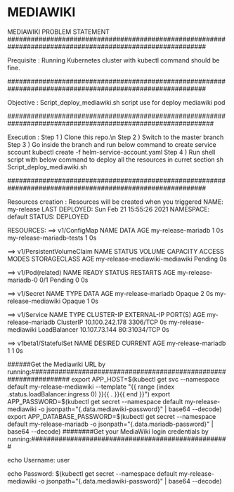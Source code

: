 # MEDIAWIKI
MEDIAWIKI PROBLEM STATEMENT
###########################################################################################################

Prequisite : Running Kubernetes cluster with kubectl command should be fine.

###########################################################################################################

Objective : Script_deploy_mediawiki.sh  script use for deploy mediawiki pod

#############################################################################################################

Execution : 
Step 1 ) Clone this repo.\n
Step 2 ) Switch to the master branch
Step 3 ) Go inside the branch and run below command to create service sccount
kubectl create -f helm-service-account.yaml
Step 4 ) Run shell script with below command to deploy all the resources in curret section
sh Script_deploy_mediawiki.sh

###########################################################################################################

Resources creation : Resources will be created when you triggered
NAME:   my-release
LAST DEPLOYED: Sun Feb 21 15:55:26 2021
NAMESPACE: default
STATUS: DEPLOYED

RESOURCES:
==> v1/ConfigMap
NAME                      DATA  AGE
my-release-mariadb        1     0s
my-release-mariadb-tests  1     0s

==> v1/PersistentVolumeClaim
NAME                            STATUS   VOLUME  CAPACITY  ACCESS MODES  STORAGECLASS  AGE
my-release-mediawiki-mediawiki  Pending  0s

==> v1/Pod(related)
NAME                  READY  STATUS   RESTARTS  AGE
my-release-mariadb-0  0/1    Pending  0         0s

==> v1/Secret
NAME                  TYPE    DATA  AGE
my-release-mariadb    Opaque  2     0s
my-release-mediawiki  Opaque  1     0s

==> v1/Service
NAME                  TYPE          CLUSTER-IP      EXTERNAL-IP  PORT(S)       AGE
my-release-mariadb    ClusterIP     10.100.242.178  <none>       3306/TCP      0s
my-release-mediawiki  LoadBalancer  10.107.73.144   <pending>    80:31034/TCP  0s

==> v1beta1/StatefulSet
NAME                DESIRED  CURRENT  AGE
my-release-mariadb  1        1        0s

######Get the Mediawiki URL by running:##################################################################
  export APP_HOST=$(kubectl get svc --namespace default my-release-mediawiki --template "{{ range (index .status.loadBalancer.ingress 0) }}{{ . }}{{ end }}")
  export APP_PASSWORD=$(kubectl get secret --namespace default my-release-mediawiki -o jsonpath="{.data.mediawiki-password}" | base64 --decode)
  export APP_DATABASE_PASSWORD=$(kubectl get secret --namespace default my-release-mariadb -o jsonpath="{.data.mariadb-password}" | base64 --decode)
########Get your MediaWiki login credentials by running:###################################################

echo Username: user

echo Password: $(kubectl get secret --namespace default my-release-mediawiki -o jsonpath="{.data.mediawiki-password}" | base64 --decode)
